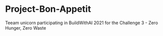 # Project-Bon-Appetit
Teeam unicorn participating in BuildWithAI 2021 for the Challenge 3 - Zero Hunger, Zero Waste
